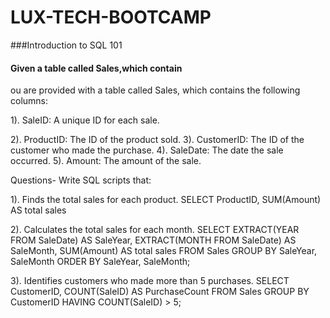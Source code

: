 # LUX-TECH-BOOTCAMP
###Introduction to SQL 101
#### Given a table called Sales,which contain
 ou are provided with a table called Sales, which contains the following columns:

1). SaleID: A unique ID for each sale.

2). ProductID: The ID of the product sold.
3). CustomerID: The ID of the customer who made the purchase.
4). SaleDate: The date the sale occurred.
5). Amount: The amount of the sale.

Questions- Write SQL scripts that:

1). Finds the total sales for each product.
     SELECT ProductID, SUM(Amount) AS total sales

2). Calculates the total sales for each month.
SELECT 
    EXTRACT(YEAR FROM SaleDate) AS SaleYear, 
    EXTRACT(MONTH FROM SaleDate) AS SaleMonth, 
    SUM(Amount) AS total sales
FROM Sales
GROUP BY SaleYear, SaleMonth
ORDER BY SaleYear, SaleMonth;


3). Identifies customers who made more than 5 purchases.
SELECT CustomerID, COUNT(SaleID) AS PurchaseCount
FROM Sales
GROUP BY CustomerID
HAVING COUNT(SaleID) > 5;

